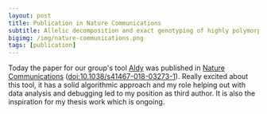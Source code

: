```yaml
---
layout: post
title: Publication in Nature Communications
subtitle: Allelic decomposition and exact genotyping of highly polymorphic and structurally variant genes
bigimg: /img/nature-communications.png
tags: [publication]
---
```


Today the paper for our group's tool [Aldy](https://github.com/inumanag/aldy) was published in [Nature Communications](https://www.nature.com/articles/s41467-018-03273-1) ([doi:10.1038/s41467-018-03273-1](http://doi.org/10.1038/s41467-018-03273-1)).
Really excited about this tool, it has a solid algorithmic approach and my role helping out with data analysis and debugging led to my position as third author. It is also the inspiration for my thesis work which is ongoing.
